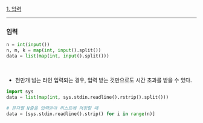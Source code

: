 [1. 입력](#입출력)

---

### 입력

```python
n = int(input())
n, m, k = map(int, input().split())
data = list(map(int, input().split()))
```
<br>

- 천만개 넘는 라인 입력되는 경우, 입력 받는 것만으로도 시간 초과를 받을 수 있다.

```python
import sys
data = list(map(int, sys.stdin.readline().rstrip().split()))

# 문자열 N줄을 입력받아 리스트에 저장할 때
data = [sys.stdin.readline().strip() for i in range(n)]
```
